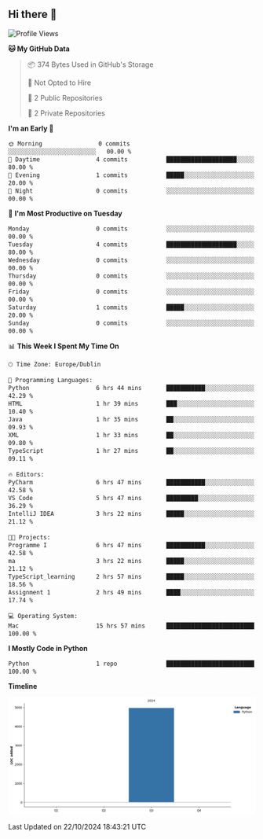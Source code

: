 ## Hi there 👋

<!--START_SECTION:waka-->
![Profile Views](http://img.shields.io/badge/Profile%20Views-1-blue)

**🐱 My GitHub Data** 

> 📦 374 Bytes Used in GitHub's Storage 
 > 
> 🚫 Not Opted to Hire
 > 
> 📜 2 Public Repositories 
 > 
> 🔑 2 Private Repositories 
 > 
**I'm an Early 🐤** 

```text
🌞 Morning                0 commits           ░░░░░░░░░░░░░░░░░░░░░░░░░   00.00 % 
🌆 Daytime                4 commits           ████████████████████░░░░░   80.00 % 
🌃 Evening                1 commits           █████░░░░░░░░░░░░░░░░░░░░   20.00 % 
🌙 Night                  0 commits           ░░░░░░░░░░░░░░░░░░░░░░░░░   00.00 % 
```
📅 **I'm Most Productive on Tuesday** 

```text
Monday                   0 commits           ░░░░░░░░░░░░░░░░░░░░░░░░░   00.00 % 
Tuesday                  4 commits           ████████████████████░░░░░   80.00 % 
Wednesday                0 commits           ░░░░░░░░░░░░░░░░░░░░░░░░░   00.00 % 
Thursday                 0 commits           ░░░░░░░░░░░░░░░░░░░░░░░░░   00.00 % 
Friday                   0 commits           ░░░░░░░░░░░░░░░░░░░░░░░░░   00.00 % 
Saturday                 1 commits           █████░░░░░░░░░░░░░░░░░░░░   20.00 % 
Sunday                   0 commits           ░░░░░░░░░░░░░░░░░░░░░░░░░   00.00 % 
```


📊 **This Week I Spent My Time On** 

```text
🕑︎ Time Zone: Europe/Dublin

💬 Programming Languages: 
Python                   6 hrs 44 mins       ███████████░░░░░░░░░░░░░░   42.29 % 
HTML                     1 hr 39 mins        ███░░░░░░░░░░░░░░░░░░░░░░   10.40 % 
Java                     1 hr 35 mins        ██░░░░░░░░░░░░░░░░░░░░░░░   09.93 % 
XML                      1 hr 33 mins        ██░░░░░░░░░░░░░░░░░░░░░░░   09.80 % 
TypeScript               1 hr 27 mins        ██░░░░░░░░░░░░░░░░░░░░░░░   09.11 % 

🔥 Editors: 
PyCharm                  6 hrs 47 mins       ███████████░░░░░░░░░░░░░░   42.58 % 
VS Code                  5 hrs 47 mins       █████████░░░░░░░░░░░░░░░░   36.29 % 
IntelliJ IDEA            3 hrs 22 mins       █████░░░░░░░░░░░░░░░░░░░░   21.12 % 

🐱‍💻 Projects: 
Programme I              6 hrs 47 mins       ███████████░░░░░░░░░░░░░░   42.58 % 
ma                       3 hrs 22 mins       █████░░░░░░░░░░░░░░░░░░░░   21.12 % 
TypeScript_learning      2 hrs 57 mins       █████░░░░░░░░░░░░░░░░░░░░   18.56 % 
Assignment 1             2 hrs 49 mins       ████░░░░░░░░░░░░░░░░░░░░░   17.74 % 

💻 Operating System: 
Mac                      15 hrs 57 mins      █████████████████████████   100.00 % 
```

**I Mostly Code in Python** 

```text
Python                   1 repo              █████████████████████████   100.00 % 
```



**Timeline**

![Lines of Code chart](https://raw.githubusercontent.com/RukawadeB/RukawadeB/main/assets/bar_graph.png)


 Last Updated on 22/10/2024 18:43:21 UTC
<!--END_SECTION:waka-->
